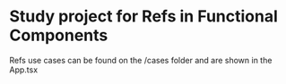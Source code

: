 # Study project for Refs in Functional Components

Refs use cases can be found on the /cases folder and are shown in the App.tsx
